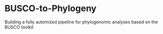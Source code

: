 # BUSCO-to-Phylogeny
Building a fully automized pipeline for phylogenomic analyses based on the BUSCO toolkit
